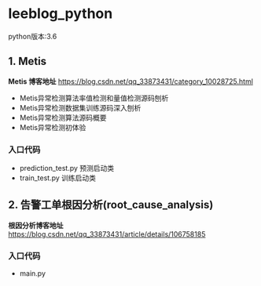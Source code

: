 # leeblog_python
python版本:3.6
## 1. Metis

**Metis 博客地址**
https://blog.csdn.net/qq_33873431/category_10028725.html

- Metis异常检测算法率值检测和量值检测源码刨析
- Metis异常检测数据集训练源码深入刨析
- Metis异常检测算法源码概要
- Metis异常检测初体验

### 入口代码
- prediction_test.py 预测启动类
- train_test.py 训练启动类

## 2. 告警工单根因分析(root_cause_analysis)
**根因分析博客地址**
https://blog.csdn.net/qq_33873431/article/details/106758185

### 入口代码
- main.py 